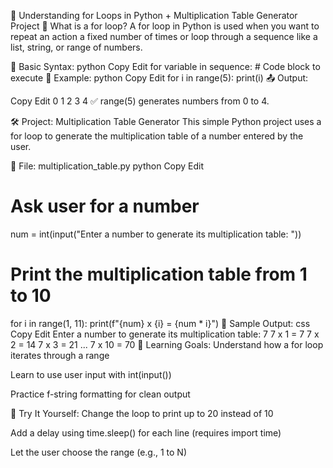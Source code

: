 
📘 Understanding for Loops in Python + Multiplication Table Generator Project
🔁 What is a for loop?
A for loop in Python is used when you want to repeat an action a fixed number of times or loop through a sequence like a list, string, or range of numbers.

🧩 Basic Syntax:
python
Copy
Edit
for variable in sequence:
    # Code block to execute
📌 Example:
python
Copy
Edit
for i in range(5):
    print(i)
📤 Output:

Copy
Edit
0
1
2
3
4
✅ range(5) generates numbers from 0 to 4.

🛠 Project: Multiplication Table Generator
This simple Python project uses a for loop to generate the multiplication table of a number entered by the user.

📂 File: multiplication_table.py
python
Copy
Edit
# Ask user for a number
num = int(input("Enter a number to generate its multiplication table: "))

# Print the multiplication table from 1 to 10
for i in range(1, 11):
    print(f"{num} x {i} = {num * i}")
🧪 Sample Output:
css
Copy
Edit
Enter a number to generate its multiplication table: 7
7 x 1 = 7
7 x 2 = 14
7 x 3 = 21
...
7 x 10 = 70
🎯 Learning Goals:
Understand how a for loop iterates through a range

Learn to use user input with int(input())

Practice f-string formatting for clean output

🚀 Try It Yourself:
Change the loop to print up to 20 instead of 10

Add a delay using time.sleep() for each line (requires import time)

Let the user choose the range (e.g., 1 to N)

